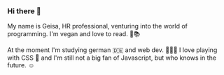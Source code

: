### Hi there 👋

My name is Geisa, HR professional, venturing into the world of programming. I'm vegan and love to read. 🌱📚

At the moment I'm studying german 🇩🇪 and web dev. 👩🏻‍💻
I love playing with CSS 🌈 and I'm still not a big fan of Javascript, but who knows in the future. ☺️

<!--
**geisalopes/geisalopes** is a ✨ _special_ ✨ repository because its `README.md` (this file) appears on your GitHub profile.

Here are some ideas to get you started:

- 🔭 I’m currently working on ...
- 🌱 I’m currently learning ...
- 👯 I’m looking to collaborate on ...
- 🤔 I’m looking for help with ...
- 💬 Ask me about ...
- 📫 How to reach me: ...
- 😄 Pronouns: ...
- ⚡ Fun fact: ...
-->

